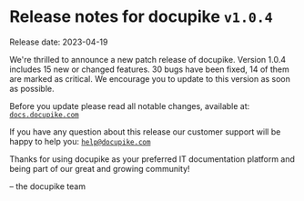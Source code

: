 # Release notes for docupike `v1.0.4`

Release date: 2023-04-19

We're thrilled to announce a new patch release of docupike. Version 1.0.4 includes 15 new or changed features. 30 bugs have been fixed, 14 of them are marked as critical. We encourage you to update to this version as soon as possible.

Before you update please read all notable changes, available at: [`docs.docupike.com`](https://docs.docupike.com/ref/changelog.html)

If you have any question about this release our customer support will be happy to help you: [`help@docupike.com`](mailto:help@docupike.com)

Thanks for using docupike as your preferred IT documentation platform and being part of our great and growing community!

– the docupike team
